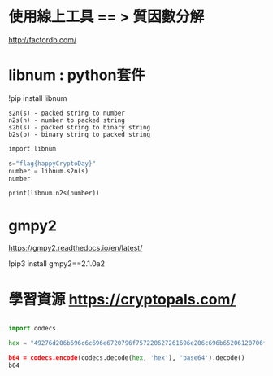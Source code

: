 # 使用線上工具 == > 質因數分解    

http://factordb.com/

# libnum : python套件

!pip install libnum

```
s2n(s) - packed string to number
n2s(n) - number to packed string
s2b(s) - packed string to binary string
b2s(b) - binary string to packed string
```
```python
import libnum

s="flag{happyCryptoDay}"
number = libnum.s2n(s)
number
```
```
print(libnum.n2s(number))
```
# gmpy2

https://gmpy2.readthedocs.io/en/latest/

!pip3 install gmpy2==2.1.0a2

# 學習資源 https://cryptopals.com/


```python

import codecs

hex = "49276d206b696c6c696e6720796f757220627261696e206c696b65206120706f69736f6e6f7573206d757368726f6f6d“

b64 = codecs.encode(codecs.decode(hex, 'hex'), 'base64').decode()
b64
```
